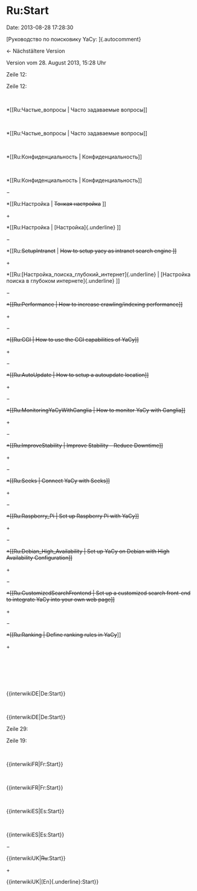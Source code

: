 Ru:Start
========

Date: 2013-08-28 17:28:30

[Руководство по поисковику YaCy: ]{.autocomment}

← Nächstältere Version

Version vom 28. August 2013, 15:28 Uhr

Zeile 12:

Zeile 12:

 

<div>

\*\[\[Ru:Частые\_вопросы \| Часто задаваемые вопросы\]\]

</div>

 

<div>

\*\[\[Ru:Частые\_вопросы \| Часто задаваемые вопросы\]\]

</div>

 

<div>

\*\[\[Ru:Конфиденциальность \| Конфиденциальность\]\]

</div>

 

<div>

\*\[\[Ru:Конфиденциальность \| Конфиденциальность\]\]

</div>

−

<div>

\*\[\[Ru:Настройка \| ~~Тонкая настройка~~ \]\]

</div>

\+

<div>

\*\[\[Ru:Настройка \| [Настройка]{.underline} \]\]

</div>

−

<div>

\*\[\[Ru:~~SetupIntranet~~ \| ~~How to setup yacy as intranet search
engine \]\]~~

</div>

\+

<div>

\*\[\[Ru:[Настройка\_поиска\_глубокий\_интернет]{.underline} \|
[Настройка поиска в глубоком интернете]{.underline} \]\]

</div>

−

<div>

~~\*\[\[Ru:Performance \| How to increase crawling/indexing
performance\]\]~~

</div>

\+

<div>

</div>

−

<div>

~~\*\[\[Ru:CGI \| How to use the CGI capabilities of YaCy\]\]~~

</div>

\+

<div>

</div>

−

<div>

~~\*\[\[Ru:AutoUpdate \| How to setup a autoupdate location\]\]~~

</div>

\+

<div>

</div>

−

<div>

~~\*\[\[Ru:MonitoringYaCyWithGanglia \| How to monitor YaCy with
Ganglia\]\]~~

</div>

\+

<div>

</div>

−

<div>

~~\*\[\[Ru:ImproveStability \| Improve Stability - Reduce Downtime\]\]~~

</div>

\+

<div>

</div>

−

<div>

~~\*\[\[Ru:Seeks \| Connect YaCy with Seeks\]\]~~

</div>

\+

<div>

</div>

−

<div>

~~\*\[\[Ru:Raspberry\_Pi \| Set up Raspberry Pi with YaCy\]\]~~

</div>

\+

<div>

</div>

−

<div>

~~\*\[\[Ru:Debian\_High\_Availability \| Set up YaCy on Debian with High
Availability Configuration\]\]~~

</div>

\+

<div>

</div>

−

<div>

~~\*\[\[Ru:CustomizedSearchFrontend \| Set up a customized search
front-end to integrate YaCy into your own web page\]\]~~

</div>

\+

<div>

</div>

−

<div>

~~\*\[\[Ru:Ranking \| Define ranking rules in YaCy~~\]\]

</div>

\+

<div>

</div>

 

 

 

<div>

{{interwikiDE\|De:Start}}

</div>

 

<div>

{{interwikiDE\|De:Start}}

</div>

Zeile 29:

Zeile 19:

 

<div>

{{interwikiFR\|Fr:Start}}

</div>

 

<div>

{{interwikiFR\|Fr:Start}}

</div>

 

<div>

{{interwikiES\|Es:Start}}

</div>

 

<div>

{{interwikiES\|Es:Start}}

</div>

−

<div>

{{interwikiUK\|~~Ru~~:Start}}

</div>

\+

<div>

{{interwikiUK\|[En]{.underline}:Start}}

</div>
